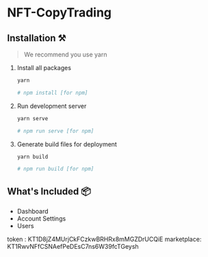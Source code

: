 # NFT-CopyTrading

## Installation ⚒️

> We recommend you use yarn

1. Install all packages

   ```bash
   yarn

   # npm install [for npm]
   ```

2. Run development server

   ```bash
   yarn serve

   # npm run serve [for npm]
   ```

3. Generate build files for deployment

   ```bash
   yarn build

   # npm run build [for npm]
   ```

## What's Included 📦

- Dashboard
- Account Settings
- Users

token : KT1D8jZ4MUrjCkFCzkwBRHRx8mMGZDrUCQiE
marketplace: KT1RwvNFfCSNAefPeDEsC7ns6W39fcTGeysh
